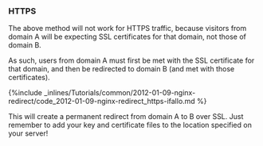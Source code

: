 

### HTTPS
The above method will not work for HTTPS traffic, because visitors from domain A will be expecting SSL certificates for that domain, not those of domain B.

As such, users from domain A must first be met with the SSL certificate for that domain, and then be redirected to domain B (and met with those certificates).



{%include _inlines/Tutorials/common/2012-01-09-nginx-redirect/code_2012-01-09-nginx-redirect_https-ifallo.md %}




This will create a permanent redirect from domain A to B over SSL. Just remember to add your key and certificate files to the location specified on your server!
